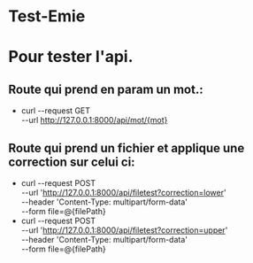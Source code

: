 # Test-Emie


# Pour tester l'api.
## Route qui prend en param un mot.:
- curl --request GET \
  --url http://127.0.0.1:8000/api/mot/{mot}

## Route qui prend un fichier et applique une correction sur celui ci:
   - curl --request POST \
    --url 'http://127.0.0.1:8000/api/filetest?correction=lower' \
    --header 'Content-Type: multipart/form-data' \
    --form file=@{filePath}
   - curl --request POST \
     --url 'http://127.0.0.1:8000/api/filetest?correction=upper' \
     --header 'Content-Type: multipart/form-data' \
     --form file=@{filePath}